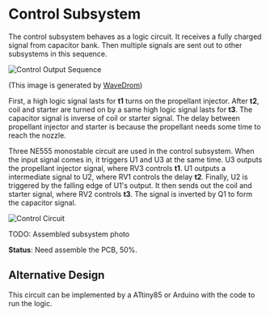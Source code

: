 # Control Subsystem

The control subsystem behaves as a logic circuit. It receives a fully charged signal from capacitor bank. Then multiple signals are sent out to other subsystems in this sequence.

![Control Output Sequence](Img/ControlSequence.png)

(This image is generated by [WaveDrom](https://wavedrom.com))

First, a high logic signal lasts for **t1** turns on the propellant injector. After **t2**, coil and starter are turned on by a same high logic signal lasts for **t3**. The capacitor signal is inverse of coil or starter signal. The delay between propellant injector and starter is because the propellant needs some time to reach the nozzle.

Three NE555 monostable circuit are used in the control subsystem. When the input signal comes in, it triggers U1 and U3 at the same time. U3 outputs the propellant injector signal, where RV3 controls **t1**. U1 outputs a intermediate signal to U2, where RV1 controls the delay **t2**. Finally, U2 is triggered by the falling edge of U1's output. It then sends out the coil and starter signal, where RV2 controls **t3**. The signal is inverted by Q1 to form the capacitor signal.

![Control Circuit](Img/ControlCircuit.png)

TODO: Assembled subsystem photo

**Status**: Need assemble the PCB, 50%.

## Alternative Design

This circuit can be implemented by a ATtiny85 or Arduino with the code to run the logic.
